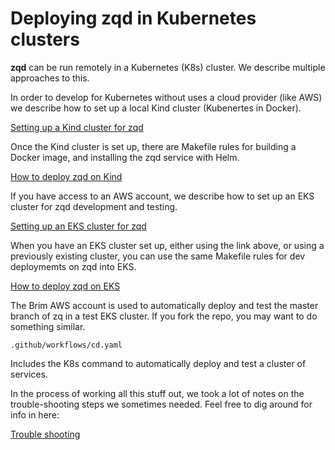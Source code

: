 # Deploying zqd in Kubernetes clusters

**zqd** can be run remotely in a Kubernetes (K8s) cluster. We describe multiple approaches to this.

In order to develop for Kubernetes without uses a cloud provider (like AWS) we describe how to set up a local Kind cluster (Kubenertes in Docker).

[Setting up a Kind cluster for zqd](kind-setup.md)

Once the Kind cluster is set up, there are Makefile rules for building a Docker image, and installing the zqd service with Helm.

[How to deploy zqd on Kind](dev-on-kind.md)

If you have access to an AWS account, we describe how to set up an EKS cluster for zqd development and testing.

[Setting up an EKS cluster for zqd](eks-setup.md)

When you have an EKS cluster set up, either using the link above, or using a previously existing cluster, you can use the same Makefile rules for dev deploymemts on zqd into EKS.

[How to deploy zqd on EKS](dev-on-eks.md)

The Brim AWS account is used to automatically deploy and test the master branch of zq in a test EKS cluster. If you fork the repo, you may want to do something similar. 

`.github/workflows/cd.yaml`

Includes the K8s command to automatically deploy and test a cluster of services.

In the process of working all this stuff out, we took a lot of notes on the trouble-shooting steps we sometimes needed. Feel free to dig around for info in here:

[Trouble shooting](troubleshooting.md)

